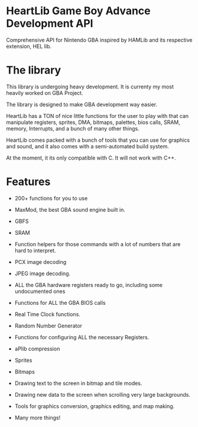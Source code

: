 # HeartLib Game Boy Advance Development API
Comprehensive API for Nintendo GBA inspired by HAMLib and its respective extension, HEL lib.

# The library
This library is undergoing heavy development. It is currenty my most heavily worked on GBA Project.

The library is designed to make GBA development way easier.

HeartLib has a TON of nice little functions for the user to play with that can manipulate registers, sprites, DMA, bitmaps,
palettes, bios calls, SRAM, memory, Interrupts, and a bunch of many other things.

HeartLib comes packed with a bunch of tools that you can use for graphics and sound, and it also comes with a semi-automated build system.

At the moment, it its only compatible with C. It will not work with C++.

# Features
 - 200+ functions for you to use
 
 - MaxMod, the best GBA sound engine built in.
 
 - GBFS
 
 - SRAM
 
 - Function helpers for those commands with a lot of numbers that are hard to interpret.
 
 - PCX image decoding
 
 - JPEG image decoding.
 
 - ALL the GBA hardware registers ready to go, including some undocumented ones
 
 - Functions for ALL the GBA BIOS calls
 
 - Real Time Clock functions.
 
 - Random Number Generator
 
 - Functions for configuring ALL the necessary Registers.
 
 - aPlib compression
 
 - Sprites
 
 - Bitmaps
 
 - Drawing text to the screen in bitmap and tile modes.
 
 - Drawing new data to the screen when scrolling very large backgrounds.
 
 - Tools for graphics conversion, graphics editing, and map making.
 
 - Many more things!
